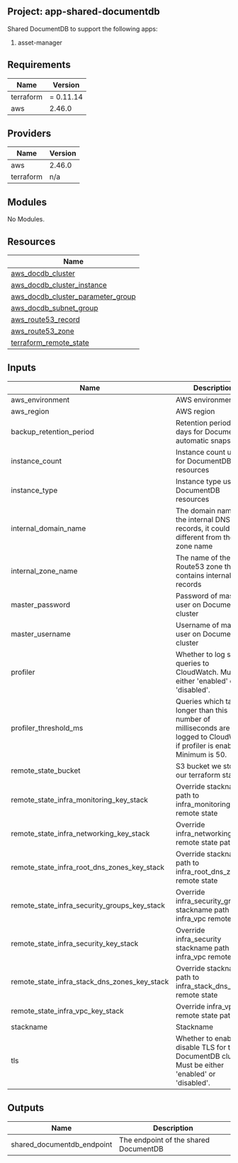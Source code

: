 ## Project: app-shared-documentdb

Shared DocumentDB to support the following apps:  
  1. asset-manager

## Requirements

| Name | Version |
|------|---------|
| terraform | = 0.11.14 |
| aws | 2.46.0 |

## Providers

| Name | Version |
|------|---------|
| aws | 2.46.0 |
| terraform | n/a |

## Modules

No Modules.

## Resources

| Name |
|------|
| [aws_docdb_cluster](https://registry.terraform.io/providers/hashicorp/aws/2.46.0/docs/resources/docdb_cluster) |
| [aws_docdb_cluster_instance](https://registry.terraform.io/providers/hashicorp/aws/2.46.0/docs/resources/docdb_cluster_instance) |
| [aws_docdb_cluster_parameter_group](https://registry.terraform.io/providers/hashicorp/aws/2.46.0/docs/resources/docdb_cluster_parameter_group) |
| [aws_docdb_subnet_group](https://registry.terraform.io/providers/hashicorp/aws/2.46.0/docs/resources/docdb_subnet_group) |
| [aws_route53_record](https://registry.terraform.io/providers/hashicorp/aws/2.46.0/docs/resources/route53_record) |
| [aws_route53_zone](https://registry.terraform.io/providers/hashicorp/aws/2.46.0/docs/data-sources/route53_zone) |
| [terraform_remote_state](https://registry.terraform.io/providers/hashicorp/terraform/latest/docs/data-sources/remote_state) |

## Inputs

| Name | Description | Type | Default | Required |
|------|-------------|------|---------|:--------:|
| aws\_environment | AWS environment | `string` | n/a | yes |
| aws\_region | AWS region | `string` | `"eu-west-1"` | no |
| backup\_retention\_period | Retention period in days for DocumentDB automatic snapshots | `string` | `"1"` | no |
| instance\_count | Instance count used for DocumentDB resources | `string` | `"3"` | no |
| instance\_type | Instance type used for DocumentDB resources | `string` | `"db.r5.large"` | no |
| internal\_domain\_name | The domain name of the internal DNS records, it could be different from the zone name | `string` | n/a | yes |
| internal\_zone\_name | The name of the Route53 zone that contains internal records | `string` | n/a | yes |
| master\_password | Password of master user on DocumentDB cluster | `string` | n/a | yes |
| master\_username | Username of master user on DocumentDB cluster | `string` | n/a | yes |
| profiler | Whether to log slow queries to CloudWatch. Must be either 'enabled' or 'disabled'. | `string` | `"enabled"` | no |
| profiler\_threshold\_ms | Queries which take longer than this number of milliseconds are logged to CloudWatch if profiler is enabled. Minimum is 50. | `string` | `"300"` | no |
| remote\_state\_bucket | S3 bucket we store our terraform state in | `string` | n/a | yes |
| remote\_state\_infra\_monitoring\_key\_stack | Override stackname path to infra\_monitoring remote state | `string` | `""` | no |
| remote\_state\_infra\_networking\_key\_stack | Override infra\_networking remote state path | `string` | `""` | no |
| remote\_state\_infra\_root\_dns\_zones\_key\_stack | Override stackname path to infra\_root\_dns\_zones remote state | `string` | `""` | no |
| remote\_state\_infra\_security\_groups\_key\_stack | Override infra\_security\_groups stackname path to infra\_vpc remote state | `string` | `""` | no |
| remote\_state\_infra\_security\_key\_stack | Override infra\_security stackname path to infra\_vpc remote state | `string` | `""` | no |
| remote\_state\_infra\_stack\_dns\_zones\_key\_stack | Override stackname path to infra\_stack\_dns\_zones remote state | `string` | `""` | no |
| remote\_state\_infra\_vpc\_key\_stack | Override infra\_vpc remote state path | `string` | `""` | no |
| stackname | Stackname | `string` | n/a | yes |
| tls | Whether to enable or disable TLS for the DocumentDB cluster. Must be either 'enabled' or 'disabled'. | `string` | `"disabled"` | no |

## Outputs

| Name | Description |
|------|-------------|
| shared\_documentdb\_endpoint | The endpoint of the shared DocumentDB |
